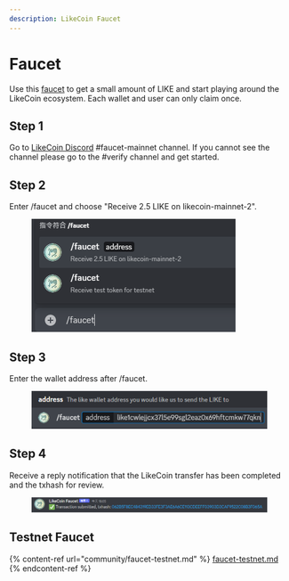 ```yaml
---
description: LikeCoin Faucet
---
```


# Faucet

Use this [faucet](https://faucet.like.co/) to get a small amount of LIKE and start playing around the LikeCoin ecosystem. Each wallet and user can only claim once.

## Step 1

Go to [LikeCoin Discord](https://discord.gg/likecoin) #faucet-mainnet channel. If you cannot see the channel please go to the #verify channel and get started.

## Step 2

Enter /faucet and choose "Receive 2.5 LIKE on likecoin-mainnet-2".

<figure><img src="../.gitbook/assets/faucet-mainnet 1.png" alt=""><figcaption></figcaption></figure>

## Step 3

Enter the wallet address after /faucet.

<figure><img src="../.gitbook/assets/faucet-mainnet 2.png" alt=""><figcaption></figcaption></figure>

## Step 4

Receive a reply notification that the LikeCoin transfer has been completed and the txhash for review.

<figure><img src="../.gitbook/assets/faucet-mainnet 3.png" alt=""><figcaption></figcaption></figure>

## Testnet Faucet

{% content-ref url="community/faucet-testnet.md" %}
[faucet-testnet.md](community/faucet-testnet.md)
{% endcontent-ref %}
